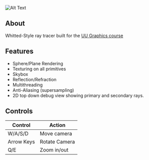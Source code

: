 ![Alt Text](https://i.ibb.co/802dTsb/Screenshot-2023-07-06-133002.png)

## About

Whitted-Style ray tracer built for the [UU Graphics course](https://www.cs.uu.nl/docs/vakken/gr/2022/index.html)


## Features
* Sphere/Plane Rendering
* Texturing on all primitives
* Skybox
* Reflection/Refraction
* Multithreading
* Anti-Aliasing (supersampling)
* 2D top down debug view showing primary and secondary rays.

## Controls
| Control   | Action     |
|------------|-----------------|
| W/A/S/D    | Move camera     |
| Arrow Keys | Rotate Camera |
| Q/E        | Zoom in/out     |

